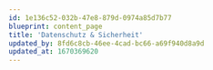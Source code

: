 ```yaml
---
id: 1e136c52-032b-47e8-879d-0974a85d7b77
blueprint: content_page
title: 'Datenschutz & Sicherheit'
updated_by: 8fd6c8cb-46ee-4cad-bc66-a69f940d8a9d
updated_at: 1670369620
---
```

